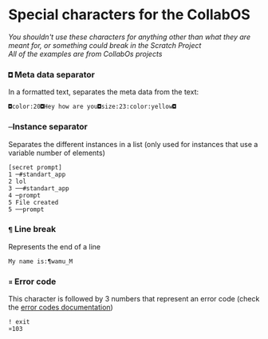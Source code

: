 # Special characters for the CollabOS
*You shouldn't use these characters for anything other than what they are meant for, or something could break in the Scratch Project*</br>
*All of the examples are from CollabOs projects*
### ``◘`` Meta data separator
In a formatted text, separates the meta data from the text:
```
◘color:20◘Hey how are you◘size:23:color:yellow◘
```
### ``─``Instance separator
Separates the different instances in a list (only used for instances that use a variable number of elements)
```
[secret prompt]
1 ─#standart_app
2 lol
3 ──#standart_app
4 ─prompt
5 File created
5 ──prompt
```
### ``¶`` Line break 
Represents the end of a line
```
My name is:¶wamu_M
```
### ``¤`` Error code
This character is followed by 3 numbers that represent an error code (check the [error codes documentation](https://github.com/wamuM/docs/blob/master/Scratch/error_codes.md))
```
! exit
¤103
```
